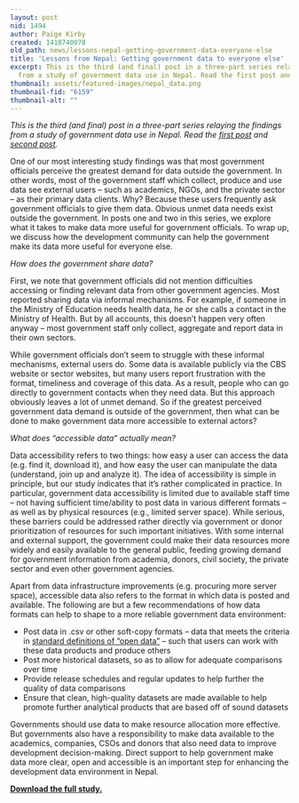 ```yaml
---
layout: post
nid: 1494
author: Paige Kirby
created: 1418740078
old_path: news/lessons-nepal-getting-government-data-everyone-else
title: 'Lessons from Nepal: Getting government data to everyone else'
excerpt: This is the third (and final) post in a three-part series relaying the findings
  from a study of government data use in Nepal. Read the first post and second post.
thumbnail: assets/featured-images/nepal_data.png
thumbnail-fid: "6159"
thumbnail-alt: ""
---
```


*This is the third (and final) post in a three-part series relaying the findings from a study of government data use in Nepal. Read the [first post](/news/demand-side-data-revolution-lessons-government-nepal) and [second post](/news/lessons-nepal-data-incentives-champions).*

One of our most interesting study findings was that most government officials perceive the greatest demand for data outside the government. In other words, most of the government staff which collect, produce and use data see external users – such as academics, NGOs, and the private sector – as their primary data clients. Why? Because these users frequently ask government officials to give them data. Obvious unmet data needs exist outside the government. In posts one and two in this series, we explore what it takes to make data more useful for government officials. To wrap up, we discuss how the development community can help the government make its data more useful for everyone else.

*How does the government share data?*

First, we note that government officials did not mention difficulties accessing or finding relevant data from other government agencies. Most reported sharing data via informal mechanisms. For example, if someone in the Ministry of Education needs health data, he or she calls a contact in the Ministry of Health. But by all accounts, this doesn’t happen very often anyway – most government staff only collect, aggregate and report data in their own sectors.

While government officials don’t seem to struggle with these informal mechanisms, external users do. Some data is available publicly via the CBS website or sector websites, but many users report frustration with the format, timeliness and coverage of this data. As a result, people who can go directly to government contacts when they need data. But this approach obviously leaves a lot of unmet demand. So if the greatest perceived government data demand is outside of the government, then what can be done to make government data more accessible to external actors?

*What does “accessible data” actually mean?*

Data accessibility refers to two things: how easy a user can access the data (e.g. find it, download it), and how easy the user can manipulate the data (understand, join up and analyze it). The idea of accessibility is simple in principle, but our study indicates that it’s rather complicated in practice. In particular, government data accessibility is limited due to available staff time – not having sufficient time/ability to post data in various different formats – as well as by physical resources (e.g., limited server space). While serious, these barriers could be addressed rather directly via government or donor prioritization of resources for such important initiatives. With some internal and external support, the government could make their data resources more widely and easily available to the general public, feeding growing demand for government information from academia, donors, civil society, the private sector and even other government agencies.

Apart from data infrastructure improvements (e.g. procuring more server space), accessible data also refers to the format in which data is posted and available. The following are but a few recommendations of how data formats can help to shape to a more reliable government data environment:

- Post data in .csv or other soft-copy formats – data that meets the criteria in [standard definitions of “open data”](http://opendatahandbook.org/en/what-is-open-data/) – such that users can work with these data products and produce others
- Post more historical datasets, so as to allow for adequate comparisons over time
- Provide release schedules and regular updates to help further the quality of data comparisons
- Ensure that clean, high-quality datasets are made available to help promote further analytical products that are based off of sound datasets

Governments should use data to make resource allocation more effective. But governments also have a responsibility to make data available to the academics, companies, CSOs and donors that also need data to improve development decision-making. Direct support to help government make data more clear, open and accessible is an important step for enhancing the development data environment in Nepal. 

[**Download the full study.**](/assets/post-resources/understanding_government_data_use_in_nepal_final.pdf)
